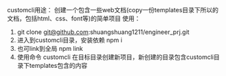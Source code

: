 customcli用途： 创建一个包含一些web文档(copy一份templates目录下所以的文档，包括html、css、font等)的简单项目
使用：
   1. git clone git@github.com:shuangshuang1211/engineer_prj.git
   2. 进入到customcli目录，安装依赖 npm i
   3. 也可link到全局 npm link
   4. 使用命令 customcli 在目标目录创建新项目，新创建的目录包含customcli目录下templates包含的内容

